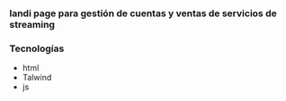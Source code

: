 ### landi page para gestión de cuentas y ventas de servicios de streaming
### Tecnologías 
- html
- Talwind
- js
